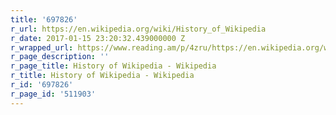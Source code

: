 ```yaml
---
title: '697826'
r_url: https://en.wikipedia.org/wiki/History_of_Wikipedia
r_date: 2017-01-15 23:20:32.439000000 Z
r_wrapped_url: https://www.reading.am/p/4zru/https://en.wikipedia.org/wiki/History_of_Wikipedia
r_page_description: ''
r_page_title: History of Wikipedia - Wikipedia
r_title: History of Wikipedia - Wikipedia
r_id: '697826'
r_page_id: '511903'
---
```


